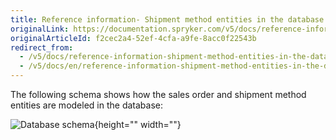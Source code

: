 ```yaml
---
title: Reference information- Shipment method entities in the database
originalLink: https://documentation.spryker.com/v5/docs/reference-information-shipment-method-entities-in-the-database
originalArticleId: f2cec2a4-52ef-4cfa-a9fe-8acc0f22543b
redirect_from:
  - /v5/docs/reference-information-shipment-method-entities-in-the-database
  - /v5/docs/en/reference-information-shipment-method-entities-in-the-database
---
```


The following schema shows how the sales order and shipment method entities are modeled in the database:

![Database schema](https://spryker.s3.eu-central-1.amazonaws.com/docs/Features/Shipment/Shipment+Overview/shipment-database-schema.png){height="" width=""}
